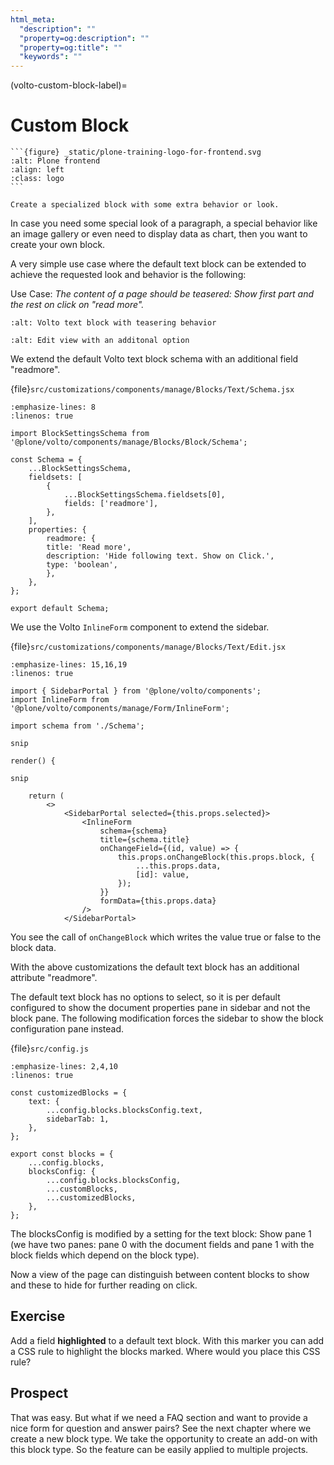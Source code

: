 ```yaml
---
html_meta:
  "description": ""
  "property=og:description": ""
  "property=og:title": ""
  "keywords": ""
---
```


(volto-custom-block-label)=

# Custom Block

````{sidebar} Plone Frontend Chapter
```{figure} _static/plone-training-logo-for-frontend.svg
:alt: Plone frontend 
:align: left
:class: logo
```

Create a specialized block with some extra behavior or look.
````

In case you need some special look of a paragraph, a special behavior like an image gallery or even need to display data as chart, then you want to create your own block.

A very simple use case where the default text block can be extended to achieve the requested look and behavior is the following:

Use Case: *The content of a page should be teasered: Show first part and the rest on click on "read more".*

```{figure} _static/volto_block_readmore.png
:alt: Volto text block with teasering behavior
```

```{figure} _static/volto_block_readmore_edit.png
:alt: Edit view with an additonal option
```

We extend the default Volto text block schema with an additional field "readmore".

{file}`src/customizations/components/manage/Blocks/Text/Schema.jsx`

```{code-block} jsx
:emphasize-lines: 8
:linenos: true

import BlockSettingsSchema from '@plone/volto/components/manage/Blocks/Block/Schema';

const Schema = {
    ...BlockSettingsSchema,
    fieldsets: [
        {
            ...BlockSettingsSchema.fieldsets[0],
            fields: ['readmore'],
        },
    ],
    properties: {
        readmore: {
        title: 'Read more',
        description: 'Hide following text. Show on Click.',
        type: 'boolean',
        },
    },
};

export default Schema;
```

We use the Volto `InlineForm` component to extend the sidebar.

{file}`src/customizations/components/manage/Blocks/Text/Edit.jsx`

```{code-block} jsx
:emphasize-lines: 15,16,19
:linenos: true

import { SidebarPortal } from '@plone/volto/components';
import InlineForm from '@plone/volto/components/manage/Form/InlineForm';

import schema from './Schema';

snip

render() {

snip

    return (
        <>
            <SidebarPortal selected={this.props.selected}>
                <InlineForm
                    schema={schema}
                    title={schema.title}
                    onChangeField={(id, value) => {
                        this.props.onChangeBlock(this.props.block, {
                            ...this.props.data,
                            [id]: value,
                        });
                    }}
                    formData={this.props.data}
                />
            </SidebarPortal>
```

You see the call of `onChangeBlock` which writes the value true or false to the block data.

With the above customizations the default text block has an additional attribute "readmore".

The default text block has no options to select, so it is per default configured to show the document properties pane in sidebar and not the block pane. The following modification forces the sidebar to show the block configuration pane instead.

{file}`src/config.js`

```{code-block} jsx
:emphasize-lines: 2,4,10
:linenos: true

const customizedBlocks = {
    text: {
        ...config.blocks.blocksConfig.text,
        sidebarTab: 1,
    },
};

export const blocks = {
    ...config.blocks,
    blocksConfig: {
        ...config.blocks.blocksConfig,
        ...customBlocks,
        ...customizedBlocks,
    },
};
```

The blocksConfig is modified by a setting for the text block: Show pane 1 (we have two panes: pane 0 with the document fields and pane 1 with the block fields which depend on the block type).

Now a view of the page can distinguish between content blocks to show and these to hide for further reading on click.

## Exercise

Add a field **highlighted** to a default text block. With this marker you can add a CSS rule to highlight the blocks marked. Where would you place this CSS rule?

## Prospect

That was easy. But what if we need a FAQ section and want to provide a nice form for question and answer pairs? See the next chapter where we create a new block type. We take the opportunity to create an add-on with this block type. So the feature can be easily applied to multiple projects.
